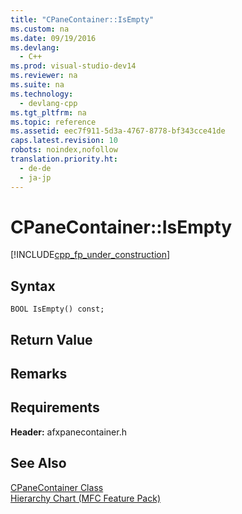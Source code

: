 ```yaml
---
title: "CPaneContainer::IsEmpty"
ms.custom: na
ms.date: 09/19/2016
ms.devlang: 
  - C++
ms.prod: visual-studio-dev14
ms.reviewer: na
ms.suite: na
ms.technology: 
  - devlang-cpp
ms.tgt_pltfrm: na
ms.topic: reference
ms.assetid: eec7f911-5d3a-4767-8778-bf343cce41de
caps.latest.revision: 10
robots: noindex,nofollow
translation.priority.ht: 
  - de-de
  - ja-jp
---
```

# CPaneContainer::IsEmpty
[!INCLUDE[cpp_fp_under_construction](../vs140/includes/cpp_fp_under_construction_md.md)]  
  
## Syntax  
  
```  
BOOL IsEmpty() const;  
```  
  
## Return Value  
  
## Remarks  
  
## Requirements  
 **Header:** afxpanecontainer.h  
  
## See Also  
 [CPaneContainer Class](../vs140/CPaneContainer-Class.md)   
 [Hierarchy Chart (MFC Feature Pack)](../vs140/Hierarchy-Chart.md)